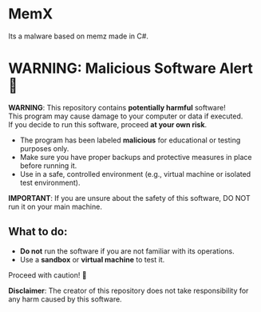 # MemX
Its a malware based on memz made in C#.

# WARNING: Malicious Software Alert 🚨

**WARNING**: This repository contains **potentially harmful** software!  
This program may cause damage to your computer or data if executed.  
If you decide to run this software, proceed **at your own risk**.

- The program has been labeled **malicious** for educational or testing purposes only.
- Make sure you have proper backups and protective measures in place before running it.
- Use in a safe, controlled environment (e.g., virtual machine or isolated test environment).

**IMPORTANT**: If you are unsure about the safety of this software, DO NOT run it on your main machine.

## What to do:
- **Do not** run the software if you are not familiar with its operations.
- Use a **sandbox** or **virtual machine** to test it.

Proceed with caution! 🛑

**Disclaimer**: The creator of this repository does not take responsibility for any harm caused by this software.
